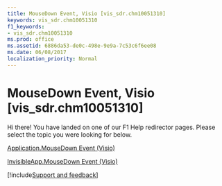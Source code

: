 ```yaml
---
title: MouseDown Event, Visio [vis_sdr.chm10051310]
keywords: vis_sdr.chm10051310
f1_keywords:
- vis_sdr.chm10051310
ms.prod: office
ms.assetid: 6886da53-de0c-498e-9e9a-7c53c6f6ee08
ms.date: 06/08/2017
localization_priority: Normal
---
```



# MouseDown Event, Visio [vis_sdr.chm10051310]

Hi there! You have landed on one of our F1 Help redirector pages. Please select the topic you were looking for below.

[Application.MouseDown Event (Visio)](http://msdn.microsoft.com/library/f65b3ee7-9b34-d09f-220f-3c7d39a40565%28Office.15%29.aspx)

[InvisibleApp.MouseDown Event (Visio)](http://msdn.microsoft.com/library/d02e19db-9f76-1669-8b5a-8b14f1950b83%28Office.15%29.aspx)

[!include[Support and feedback](~/includes/feedback-boilerplate.md)]